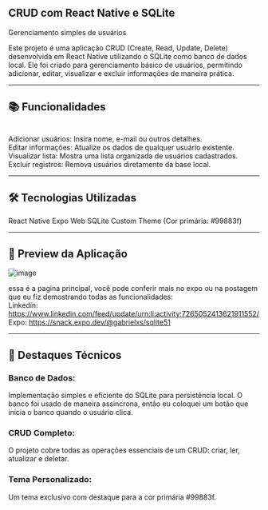 ## CRUD com React Native e SQLite
Gerenciamento simples de usuários


Este projeto é uma aplicação CRUD (Create, Read, Update, Delete) desenvolvida em React Native utilizando o SQLite como banco de dados local. Ele foi criado para gerenciamento básico de usuários, permitindo adicionar, editar, visualizar e excluir informações de maneira prática.

---

## 📚 Funcionalidades
<br>Adicionar usuários: Insira nome, e-mail ou outros detalhes.
<br>Editar informações: Atualize os dados de qualquer usuário existente.
<br>Visualizar lista: Mostra uma lista organizada de usuários cadastrados.
<br>Excluir registros: Remova usuários diretamente da base local.

---

## 🛠 Tecnologias Utilizadas
React Native
Expo Web
SQLite
Custom Theme (Cor primária: #99883f)

---

## 📸 Preview da Aplicação
![image](https://github.com/user-attachments/assets/6cbc99bb-cb54-46dd-9c05-97d2577a9734)


essa é a pagina principal, você pode conferir mais no expo ou na postagem que eu fiz demostrando todas as funcionalidades:
<br>Linkedin: https://www.linkedin.com/feed/update/urn:li:activity:7265052413621911552/ 
<br>Expo: https://snack.expo.dev/@gabrielxs/sqlite51

---

## 🌟 Destaques Técnicos

### Banco de Dados:
Implementação simples e eficiente do SQLite para persistência local. O banco foi usado de maneira assincrona, então eu coloquei um botão que inicia o banco quando o usuário clica.

### CRUD Completo:
O projeto cobre todas as operações essenciais de um CRUD: criar, ler, atualizar e deletar.

### Tema Personalizado:
Um tema exclusivo com destaque para a cor primária #99883f.

